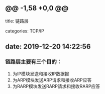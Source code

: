 @@ -1,58 +0,0 @@
---
title: 链路层

categories: TCP/IP

date: 2019-12-20 14:22:56
---
### 链路层主要有三个目的：
  1. 为IP模块发送和接收IP数据报
  2. 为ARP模块发送ARP请求和接收ARP应答
  3. 为RARP模块发送RARP请求和接收RARP应答